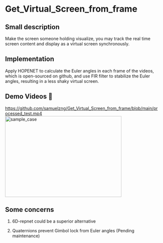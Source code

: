 # Get_Virtual_Screen_from_frame 

## Small description
Make the screen someone holding visualize, you may track the real time screen content and display as a virtual screen synchronously.

## Implementation
Apply HOPENET to calculate the Euler angles in each frame of the videos, which is open-sourced on github, and use FIR filter to stabilize the Euler angles, resulting in a less shaky virtual screen.

## Demo Videos 🎥 
https://github.com/samuelzng/Get_Virtual_Screen_from_frame/blob/main/processed_test.mp4
<img width="381" height="266" alt="sample_case" src="https://github.com/user-attachments/assets/41ec08aa-d530-4361-8423-7ee2cfa33317" />
## Some concerns
1. 6D-repnet could be a superior alternative
   
2. Quaternions prevent Gimbol lock from Euler angles (Pending maintenance)
   

